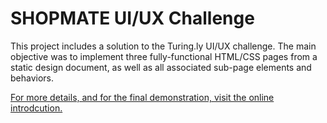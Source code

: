 # SHOPMATE UI/UX Challenge

This project includes a solution to the Turing.ly UI/UX challenge. The main
objective was to implement three fully-functional HTML/CSS pages from a static
design document, as well as all associated sub-page elements and behaviors.

[For more details, and for the final demonstration, visit the online introdcution.](https://shopmate-ui.thewiznerd.com)